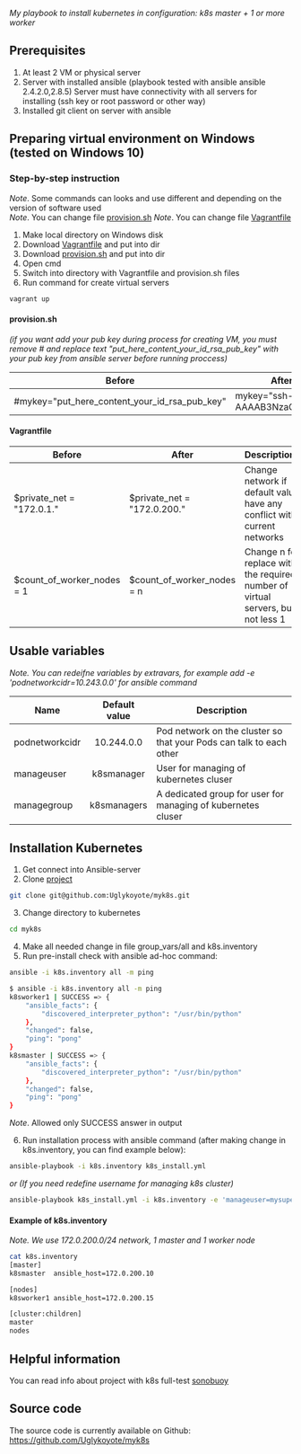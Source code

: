 <i>My playbook to install kubernetes in configuration: k8s master + 1 or more worker</i>
## Prerequisites
1. At least 2 VM or physical server
1. Server with installed ansible (playbook tested with ansible ansible 2.4.2.0,2.8.5) Server must have connectivity with all servers for installing (ssh key or root password or other way)
1. Installed git client on server with ansible

## Preparing virtual environment on Windows (tested on Windows 10)
### Step-by-step instruction
<i>Note</i>. Some commands can looks and use different and depending on the version of software used<br>
<i>Note</i>. You can change file [provision.sh](https://github.com/Uglykoyote/myk8s/blob/master/localenv/provision.sh) 
<i>Note</i>. You can change file [Vagrantfile](https://github.com/Uglykoyote/myk8s/blob/master/localenv/Vagrantfile) 

1. Make local directory on Windows disk
1. Download [Vagrantfile](https://github.com/Uglykoyote/myk8s/blob/master/localenv/Vagrantfile) and put into dir
1. Download [provision.sh](https://github.com/Uglykoyote/myk8s/blob/master/localenv/provision.sh) and put into dir
1. Open cmd
1. Switch into directory with Vagrantfile and provision.sh files
1. Run command for create virtual servers
```bash
vagrant up
```

#### provision.sh 
*(if you want add your pub key during process for creating VM, you must remove # and replace text "put_here_content_your_id_rsa_pub_key" with your pub key from ansible server before running proccess)*

| Before | After |
|---|---|
|#mykey="put_here_content_your_id_rsa_pub_key" | mykey="ssh-rsa AAAAB3NzaC1yc2..."|

#### Vagrantfile
| Before | After | Descriptions |
|---|---|---|
|$private_net = "172.0.1."| $private_net = "172.0.200."|Change network if default value <br>have any conflict with current networks|
|$count_of_worker_nodes = 1| $count_of_worker_nodes = n|Change n for replace with the required <br>number of virtual servers, but not less 1|

## Usable variables
*Note. You can redeifne variables by extravars, for example add -e 'podnetworkcidr=10.243.0.0' for ansible command*

Name | Default value | Description
---| :---: | ---
podnetworkcidr | 10.244.0.0 | Pod network on the cluster so that your Pods can talk to each other
manageuser | k8smanager | User for managing of kubernetes cluser
managegroup | k8smanagers | A dedicated group for user for managing of kubernetes cluser

## Installation Kubernetes
1. Get connect into Ansible-server
2. Clone [project](https://github.com/Uglykoyote/myk8s)
```bash
git clone git@github.com:Uglykoyote/myk8s.git
```
3. Change directory to kubernetes
```bash
cd myk8s
```
4. Make all needed change in file group_vars/all and k8s.inventory
5. Run pre-install check with ansible ad-hoc command:
```bash
ansible -i k8s.inventory all -m ping

$ ansible -i k8s.inventory all -m ping
k8sworker1 | SUCCESS => {
    "ansible_facts": {
        "discovered_interpreter_python": "/usr/bin/python"
    },
    "changed": false,
    "ping": "pong"
}
k8smaster | SUCCESS => {
    "ansible_facts": {
        "discovered_interpreter_python": "/usr/bin/python"
    },
    "changed": false,
    "ping": "pong"
}

```
<i>Note</i>. Allowed only SUCCESS answer in output

6. Run installation process with ansible command (after making change in k8s.inventory, you can find example below):
```bash
ansible-playbook -i k8s.inventory k8s_install.yml
```
<i>or (If you need redefine username for managing k8s cluster)</i>
```bash
ansible-playbook k8s_install.yml -i k8s.inventory -e 'manageuser=mysuperuser'
```

#### Example of k8s.inventory
*Note. We use 172.0.200.0/24 network, 1 master and 1 worker node*
```bash
cat k8s.inventory
[master]
k8smaster  ansible_host=172.0.200.10

[nodes]
k8sworker1 ansible_host=172.0.200.15

[cluster:children]
master
nodes
```

## Helpful information
You can read info about project with k8s full-test [sonobuoy](https://github.com/vmware-tanzu/sonobuoy)

## Source code
The source code is currently available on Github: https://github.com/Uglykoyote/myk8s
